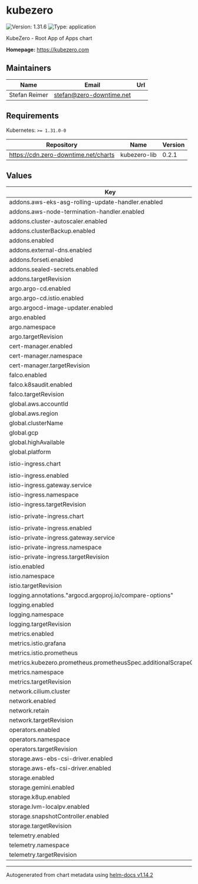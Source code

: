 # kubezero

![Version: 1.31.6](https://img.shields.io/badge/Version-1.31.6-informational?style=flat-square) ![Type: application](https://img.shields.io/badge/Type-application-informational?style=flat-square)

KubeZero - Root App of Apps chart

**Homepage:** <https://kubezero.com>

## Maintainers

| Name | Email | Url |
| ---- | ------ | --- |
| Stefan Reimer | <stefan@zero-downtime.net> |  |

## Requirements

Kubernetes: `>= 1.31.0-0`

| Repository | Name | Version |
|------------|------|---------|
| https://cdn.zero-downtime.net/charts | kubezero-lib | 0.2.1 |

## Values

| Key | Type | Default | Description |
|-----|------|---------|-------------|
| addons.aws-eks-asg-rolling-update-handler.enabled | bool | `false` |  |
| addons.aws-node-termination-handler.enabled | bool | `false` |  |
| addons.cluster-autoscaler.enabled | bool | `false` |  |
| addons.clusterBackup.enabled | bool | `false` |  |
| addons.enabled | bool | `true` |  |
| addons.external-dns.enabled | bool | `false` |  |
| addons.forseti.enabled | bool | `false` |  |
| addons.sealed-secrets.enabled | bool | `false` |  |
| addons.targetRevision | string | `"0.8.13"` |  |
| argo.argo-cd.enabled | bool | `false` |  |
| argo.argo-cd.istio.enabled | bool | `false` |  |
| argo.argocd-image-updater.enabled | bool | `false` |  |
| argo.enabled | bool | `false` |  |
| argo.namespace | string | `"argocd"` |  |
| argo.targetRevision | string | `"0.3.2"` |  |
| cert-manager.enabled | bool | `false` |  |
| cert-manager.namespace | string | `"cert-manager"` |  |
| cert-manager.targetRevision | string | `"0.9.12"` |  |
| falco.enabled | bool | `false` |  |
| falco.k8saudit.enabled | bool | `false` |  |
| falco.targetRevision | string | `"0.1.2"` |  |
| global.aws.accountId | string | `"123456789012"` |  |
| global.aws.region | string | `"the-moon"` |  |
| global.clusterName | string | `"zdt-trial-cluster"` |  |
| global.gcp | object | `{}` |  |
| global.highAvailable | bool | `false` |  |
| global.platform | string | `"aws"` |  |
| istio-ingress.chart | string | `"kubezero-istio-gateway"` |  |
| istio-ingress.enabled | bool | `false` |  |
| istio-ingress.gateway.service | object | `{}` |  |
| istio-ingress.namespace | string | `"istio-ingress"` |  |
| istio-ingress.targetRevision | string | `"0.24.3"` |  |
| istio-private-ingress.chart | string | `"kubezero-istio-gateway"` |  |
| istio-private-ingress.enabled | bool | `false` |  |
| istio-private-ingress.gateway.service | object | `{}` |  |
| istio-private-ingress.namespace | string | `"istio-ingress"` |  |
| istio-private-ingress.targetRevision | string | `"0.24.3"` |  |
| istio.enabled | bool | `false` |  |
| istio.namespace | string | `"istio-system"` |  |
| istio.targetRevision | string | `"0.24.3"` |  |
| logging.annotations."argocd.argoproj.io/compare-options" | string | `"ServerSideDiff=false"` |  |
| logging.enabled | bool | `false` |  |
| logging.namespace | string | `"logging"` |  |
| logging.targetRevision | string | `"0.8.14"` |  |
| metrics.enabled | bool | `false` |  |
| metrics.istio.grafana | object | `{}` |  |
| metrics.istio.prometheus | object | `{}` |  |
| metrics.kubezero.prometheus.prometheusSpec.additionalScrapeConfigs | list | `[]` |  |
| metrics.namespace | string | `"monitoring"` |  |
| metrics.targetRevision | string | `"0.11.0"` |  |
| network.cilium.cluster | object | `{}` |  |
| network.enabled | bool | `true` |  |
| network.retain | bool | `true` |  |
| network.targetRevision | string | `"0.5.7"` |  |
| operators.enabled | bool | `false` |  |
| operators.namespace | string | `"operators"` |  |
| operators.targetRevision | string | `"0.2.0"` |  |
| storage.aws-ebs-csi-driver.enabled | bool | `false` |  |
| storage.aws-efs-csi-driver.enabled | bool | `false` |  |
| storage.enabled | bool | `false` |  |
| storage.gemini.enabled | bool | `false` |  |
| storage.k8up.enabled | bool | `false` |  |
| storage.lvm-localpv.enabled | bool | `false` |  |
| storage.snapshotController.enabled | bool | `false` |  |
| storage.targetRevision | string | `"0.8.10"` |  |
| telemetry.enabled | bool | `false` |  |
| telemetry.namespace | string | `"telemetry"` |  |
| telemetry.targetRevision | string | `"0.4.1"` |  |

----------------------------------------------
Autogenerated from chart metadata using [helm-docs v1.14.2](https://github.com/norwoodj/helm-docs/releases/v1.14.2)
